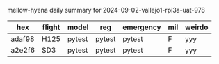 mellow-hyena daily summary for 2024-09-02-vallejo1-rpi3a-uat-978

|hex|flight|model|reg|emergency|mil|weirdo|
|--|--|--|--|--|--|--|
|adaf98|H125|pytest|pytest|pytest|F|yyy|
|a2e2f6|SD3|pytest|pytest|pytest|F|yyy|
